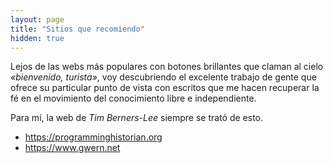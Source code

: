 ```yaml
---
layout: page
title: "Sitios que recomiendo"
hidden: true
---
```


Lejos de las webs más populares con botones brillantes que claman al cielo *«bienvenido, turista»*, voy descubriendo el excelente trabajo de gente que ofrece su particular punto de vista con escritos que me hacen recuperar la fé en el movimiento del conocimiento libre e independiente.

Para mí, la web de *Tim Berners-Lee* siempre se trató de esto.


- <https://programminghistorian.org>
- <https://www.gwern.net>
